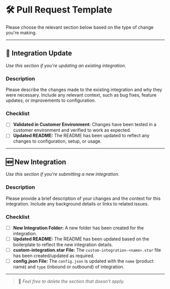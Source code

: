 # 🛠️ Pull Request Template

Please choose the relevant section below based on the type of change you're making.

---

## 🔁 Integration Update

_Use this section if you're updating an existing integration._

### Description

Please describe the changes made to the existing integration and why they were necessary. Include any relevant context, such as bug fixes, feature updates, or improvements to configuration.

### Checklist

- [ ] **Validated in Customer Environment:** Changes have been tested in a customer environment and verified to work as expected.  
- [ ] **Updated README:** The README has been updated to reflect any changes to configuration, setup, or usage.

---

## 🆕 New Integration

_Use this section if you're submitting a new integration._

### Description

Please provide a brief description of your changes and the context for this integration. Include any background details or links to related issues.

### Checklist

- [ ] **New Integration Folder:** A new folder has been created for the integration.  
- [ ] **Updated README:** The README has been updated based on the boilerplate to reflect the new integration details.  
- [ ] **custom-integration.star File:** The `custom-integration-<name>.star` file has been created/updated as required.  
- [ ] **config.json File:** The `config.json` is updated with the `name` (product name) and `type` (inbound or outbound) of integration.

---

> 📝 _Feel free to delete the section that doesn't apply._
